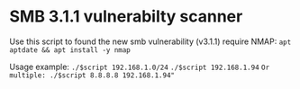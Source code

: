 # SMB 3.1.1 vulnerabilty scanner
Use this script to found the new smb vulnerability (v3.1.1)
require NMAP:
  ```apt aptdate && apt install -y nmap```

Usage example:
  ```./$script 192.168.1.0/24``` 
  ```./$script 192.168.1.94``` 
  ```Or multiple: ./$script 8.8.8.8 192.168.1.94"```

